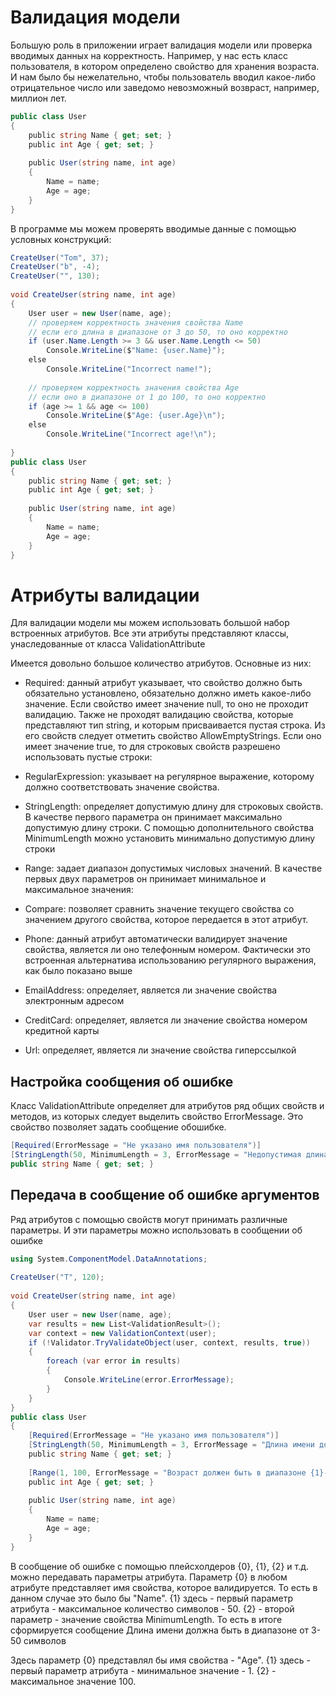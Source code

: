 # Валидация модели
Большую роль в приложении играет валидация модели или проверка вводимых данных на корректность. Например, у нас есть класс пользователя, в котором определено свойство для хранения возраста. И нам было бы нежелательно, чтобы пользователь вводил какое-либо отрицательное число или заведомо невозможный возвраст, например, миллион лет.

```C#
public class User
{
    public string Name { get; set; }
    public int Age { get; set; }
 
    public User(string name, int age)
    {
        Name = name;
        Age = age;
    }
}
```
В программе мы можем проверять вводимые данные с помощью условных конструкций:

```C#
CreateUser("Tom", 37);
CreateUser("b", -4);
CreateUser("", 130);
 
void CreateUser(string name, int age)
{
    User user = new User(name, age);
    // проверяем корректность значения свойства Name
    // если его длина в диапазоне от 3 до 50, то оно корректно
    if (user.Name.Length >= 3 && user.Name.Length <= 50)
        Console.WriteLine($"Name: {user.Name}");
    else
        Console.WriteLine("Incorrect name!");
 
    // проверяем корректность значения свойства Age
    // если оно в диапазоне от 1 до 100, то оно корректно
    if (age >= 1 && age <= 100)
        Console.WriteLine($"Age: {user.Age}\n");
    else
        Console.WriteLine("Incorrect age!\n");
 
}
public class User
{
    public string Name { get; set; }
    public int Age { get; set; }
 
    public User(string name, int age)
    {
        Name = name;
        Age = age;
    }
}
```

# Атрибуты валидации
Для валидации модели мы можем использовать большой набор встроенных атрибутов. Все эти атрибуты представляют классы, унаследованные от класса ValidationAttribute

Имеется довольно большое количество атрибутов. Основные из них:

- Required: данный атрибут указывает, что свойство должно быть обязательно установлено, обязательно должно иметь какое-либо значение. Если свойство имеет значение null, то оно не проходит валидацию. Также не проходят валидацию свойства, которые представляют тип string, и которым присваивается пустая строка. Из его свойств следует отметить свойство AllowEmptyStrings. Если оно имеет значение true, то для строковых свойств разрешено использовать пустые строки:

- RegularExpression: указывает на регулярное выражение, которому должно соответствовать значение свойства. 
- StringLength: определяет допустимую длину для строковых свойств. В качестве первого параметра он принимает максимально допустимую длину строки. С помощью дополнительного свойства MinimumLength можно установить минимально допустимую длину строки
- Range: задает диапазон допустимых числовых значений. В качестве первых двух параметров он принимает минимальное и максимальное значения:
- Compare: позволяет сравнить значение текущего свойства со значением другого свойства, которое передается в этот атрибут.
- Phone: данный атрибут автоматически валидирует значение свойства, является ли оно телефонным номером. Фактически это встроенная альтернатива использованию регулярного выражения, как было показано выше
- EmailAddress: определяет, является ли значение свойства электронным адресом
- CreditCard: определяет, является ли значение свойства номером кредитной карты
- Url: определяет, является ли значение свойства гиперссылкой


## Настройка сообщения об ошибке
Класс ValidationAttribute определяет для атрибутов ряд общих свойств и методов, из которых следует выделить свойство ErrorMessage. Это свойство позволяет задать сообщение обошибке.

```C#
[Required(ErrorMessage = "Не указано имя пользователя")]
[StringLength(50, MinimumLength = 3, ErrorMessage = "Недопустимая длина имени")]
public string Name { get; set; }
```

## Передача в сообщение об ошибке аргументов
Ряд атрибутов с помощью свойств могут принимать различные параметры. И эти параметры можно использовать в сообщении об ошибке
```C#
using System.ComponentModel.DataAnnotations;
 
CreateUser("T", 120);
 
void CreateUser(string name, int age)
{
    User user = new User(name, age);
    var results = new List<ValidationResult>();
    var context = new ValidationContext(user);
    if (!Validator.TryValidateObject(user, context, results, true))
    {
        foreach (var error in results)
        {
            Console.WriteLine(error.ErrorMessage);
        }
    }
}
public class User
{
    [Required(ErrorMessage = "Не указано имя пользователя")]
    [StringLength(50, MinimumLength = 3, ErrorMessage = "Длина имени должна быть в диапазоне от {2}-{1} символов")]
    public string Name { get; set; }
 
    [Range(1, 100, ErrorMessage = "Возраст должен быть в диапазоне {1}-{2}")]
    public int Age { get; set; }
 
    public User(string name, int age)
    {
        Name = name;
        Age = age;
    }
}
```
В сообщение об ошибке с помощью плейсхолдеров {0}, {1}, {2} и т.д. можно передавать параметры атрибута. Параметр {0} в любом атрибуте представляет имя свойства, которое валидируется. То есть в данном случае это было бы "Name". {1} здесь - первый параметр атрибута - максимальное количество символов - 50. {2} - второй параметр - значение свойства MinimumLength. То есть в итоге сформируется сообщение Длина имени должна быть в диапазоне от 3-50 символов

Здесь параметр {0} представлял бы имя свойства - "Age". {1} здесь - первый параметр атрибута - минимальное значение - 1. {2} - максимальное значение 100.



